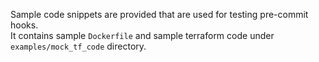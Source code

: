 Sample code snippets are provided that are used for testing pre-commit hooks.<br>
It contains sample `Dockerfile` and sample terraform code under `examples/mock_tf_code` directory.
